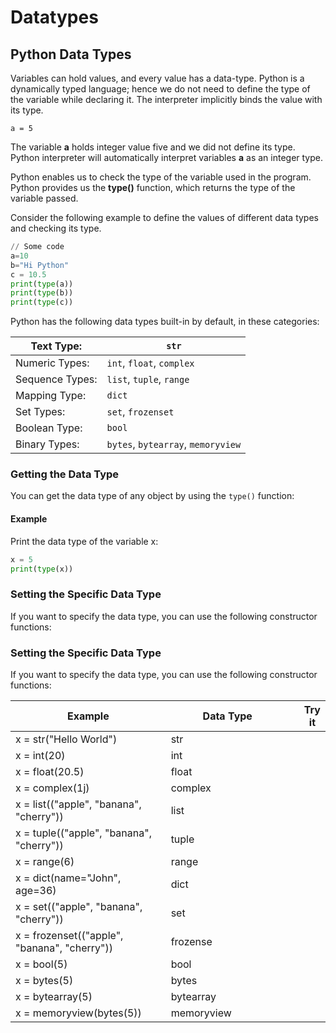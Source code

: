 # Datatypes

## Python Data Types

Variables can hold values, and every value has a data-type. Python is a dynamically typed language; hence we do not need to define the type of the variable while declaring it. The interpreter implicitly binds the value with its type.

`a = 5`&#x20;

The variable **a** holds integer value five and we did not define its type. Python interpreter will automatically interpret variables **a** as an integer type.

Python enables us to check the type of the variable used in the program. Python provides us the **type()** function, which returns the type of the variable passed.

Consider the following example to define the values of different data types and checking its type.

```python
// Some code
a=10  
b="Hi Python"  
c = 10.5  
print(type(a))  
print(type(b))  
print(type(c))  
```

Python has the following data types built-in by default, in these categories:

| Text Type:      | `str`                              |
| --------------- | ---------------------------------- |
| Numeric Types:  | `int`, `float`, `complex`          |
| Sequence Types: | `list`, `tuple`, `range`           |
| Mapping Type:   | `dict`                             |
| Set Types:      | `set`, `frozenset`                 |
| Boolean Type:   | `bool`                             |
| Binary Types:   | `bytes`, `bytearray`, `memoryview` |

### Getting the Data Type

You can get the data type of any object by using the `type()` function:

#### Example

Print the data type of the variable x:

```python
x = 5
print(type(x))
```



### Setting the Specific Data Type

If you want to specify the data type, you can use the following constructor functions:

### Setting the Specific Data Type

If you want to specify the data type, you can use the following constructor functions:

<table><thead><tr><th width="491">Example</th><th width="552.3333333333333">Data Type</th><th></th><th>Try it</th></tr></thead><tbody><tr><td>x = str("Hello World")</td><td>str</td><td></td><td></td></tr><tr><td>x = int(20)</td><td>int</td><td></td><td></td></tr><tr><td>x = float(20.5)</td><td>float</td><td></td><td></td></tr><tr><td>x = complex(1j)</td><td>complex</td><td></td><td></td></tr><tr><td>x = list(("apple", "banana", "cherry"))</td><td>list</td><td></td><td></td></tr><tr><td>x = tuple(("apple", "banana", "cherry"))</td><td>tuple</td><td></td><td></td></tr><tr><td>x = range(6)</td><td>range</td><td></td><td></td></tr><tr><td>x = dict(name="John", age=36)</td><td>dict</td><td></td><td></td></tr><tr><td>x = set(("apple", "banana", "cherry"))</td><td>set</td><td></td><td></td></tr><tr><td>x = frozenset(("apple", "banana", "cherry"))</td><td>frozense</td><td></td><td></td></tr><tr><td>x = bool(5)</td><td>bool</td><td></td><td></td></tr><tr><td>x = bytes(5)</td><td>bytes</td><td></td><td></td></tr><tr><td>x = bytearray(5)</td><td>bytearray</td><td></td><td></td></tr><tr><td>x = memoryview(bytes(5))</td><td>memoryview</td><td></td><td></td></tr></tbody></table>
